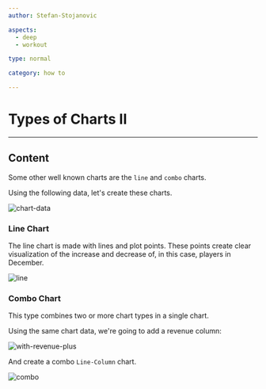 ```yaml
---
author: Stefan-Stojanovic

aspects:
  - deep
  - workout

type: normal

category: how to

---
```


# Types of Charts II

---
## Content

Some other well known charts are the `line` and `combo` charts.

Using the following data, let's create these charts.

![chart-data](https://img.enkipro.com/5fb6d6cec47fd3c56f26b1e8349d8a17.png)

### Line Chart

The line chart is made with lines and plot points. These points create clear visualization of the increase and decrease of, in this case, players in December. 

![line](https://img.enkipro.com/f0db10f741888c074552309a2c133e10.png)

### Combo Chart

This type combines two or more chart types in a single chart.

Using the same chart data, we're going to add a revenue column:

![with-revenue-plus](https://img.enkipro.com/522f9e74fe05fb92235acf71963544e4.png)

And create a combo `Line-Column` chart.

![combo](https://img.enkipro.com/fe0640054333ac430a4c161d10971736.png)
